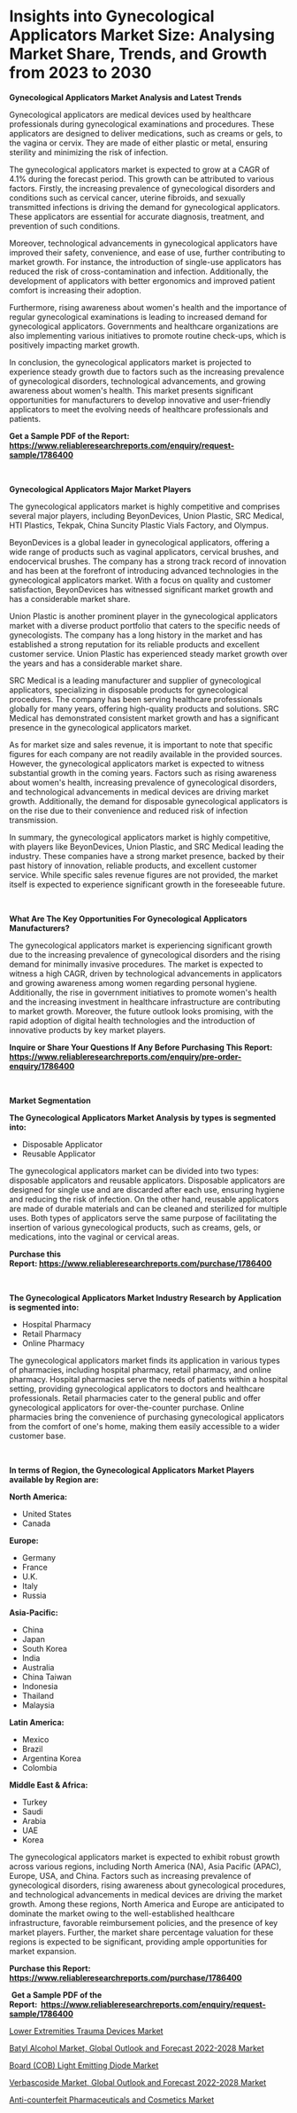 <p><h1>Insights into Gynecological Applicators Market Size: Analysing Market Share, Trends, and Growth from 2023 to 2030</h1></p><p><strong>Gynecological Applicators Market Analysis and Latest Trends</strong></p>
<p><p>Gynecological applicators are medical devices used by healthcare professionals during gynecological examinations and procedures. These applicators are designed to deliver medications, such as creams or gels, to the vagina or cervix. They are made of either plastic or metal, ensuring sterility and minimizing the risk of infection.</p><p>The gynecological applicators market is expected to grow at a CAGR of 4.1% during the forecast period. This growth can be attributed to various factors. Firstly, the increasing prevalence of gynecological disorders and conditions such as cervical cancer, uterine fibroids, and sexually transmitted infections is driving the demand for gynecological applicators. These applicators are essential for accurate diagnosis, treatment, and prevention of such conditions.</p><p>Moreover, technological advancements in gynecological applicators have improved their safety, convenience, and ease of use, further contributing to market growth. For instance, the introduction of single-use applicators has reduced the risk of cross-contamination and infection. Additionally, the development of applicators with better ergonomics and improved patient comfort is increasing their adoption.</p><p>Furthermore, rising awareness about women's health and the importance of regular gynecological examinations is leading to increased demand for gynecological applicators. Governments and healthcare organizations are also implementing various initiatives to promote routine check-ups, which is positively impacting market growth.</p><p>In conclusion, the gynecological applicators market is projected to experience steady growth due to factors such as the increasing prevalence of gynecological disorders, technological advancements, and growing awareness about women's health. This market presents significant opportunities for manufacturers to develop innovative and user-friendly applicators to meet the evolving needs of healthcare professionals and patients.</p></p>
<p><strong>Get a Sample PDF of the Report:&nbsp; <a href="https://www.reliableresearchreports.com/enquiry/request-sample/1786400">https://www.reliableresearchreports.com/enquiry/request-sample/1786400</a></strong></p>
<p>&nbsp;</p>
<p><strong>Gynecological Applicators Major Market Players</strong></p>
<p><p>The gynecological applicators market is highly competitive and comprises several major players, including BeyonDevices, Union Plastic, SRC Medical, HTI Plastics, Tekpak, China Suncity Plastic Vials Factory, and Olympus. </p><p>BeyonDevices is a global leader in gynecological applicators, offering a wide range of products such as vaginal applicators, cervical brushes, and endocervical brushes. The company has a strong track record of innovation and has been at the forefront of introducing advanced technologies in the gynecological applicators market. With a focus on quality and customer satisfaction, BeyonDevices has witnessed significant market growth and has a considerable market share.</p><p>Union Plastic is another prominent player in the gynecological applicators market with a diverse product portfolio that caters to the specific needs of gynecologists. The company has a long history in the market and has established a strong reputation for its reliable products and excellent customer service. Union Plastic has experienced steady market growth over the years and has a considerable market share.</p><p>SRC Medical is a leading manufacturer and supplier of gynecological applicators, specializing in disposable products for gynecological procedures. The company has been serving healthcare professionals globally for many years, offering high-quality products and solutions. SRC Medical has demonstrated consistent market growth and has a significant presence in the gynecological applicators market.</p><p>As for market size and sales revenue, it is important to note that specific figures for each company are not readily available in the provided sources. However, the gynecological applicators market is expected to witness substantial growth in the coming years. Factors such as rising awareness about women's health, increasing prevalence of gynecological disorders, and technological advancements in medical devices are driving market growth. Additionally, the demand for disposable gynecological applicators is on the rise due to their convenience and reduced risk of infection transmission.</p><p>In summary, the gynecological applicators market is highly competitive, with players like BeyonDevices, Union Plastic, and SRC Medical leading the industry. These companies have a strong market presence, backed by their past history of innovation, reliable products, and excellent customer service. While specific sales revenue figures are not provided, the market itself is expected to experience significant growth in the foreseeable future.</p></p>
<p>&nbsp;</p>
<p><strong>What Are The Key Opportunities For Gynecological Applicators Manufacturers?</strong></p>
<p><p>The gynecological applicators market is experiencing significant growth due to the increasing prevalence of gynecological disorders and the rising demand for minimally invasive procedures. The market is expected to witness a high CAGR, driven by technological advancements in applicators and growing awareness among women regarding personal hygiene. Additionally, the rise in government initiatives to promote women's health and the increasing investment in healthcare infrastructure are contributing to market growth. Moreover, the future outlook looks promising, with the rapid adoption of digital health technologies and the introduction of innovative products by key market players.</p></p>
<p><strong>Inquire or Share Your Questions If Any Before Purchasing This Report: <a href="https://www.reliableresearchreports.com/enquiry/pre-order-enquiry/1786400">https://www.reliableresearchreports.com/enquiry/pre-order-enquiry/1786400</a></strong></p>
<p>&nbsp;</p>
<p><strong>Market Segmentation</strong></p>
<p><strong>The Gynecological Applicators Market Analysis by types is segmented into:</strong></p>
<p><ul><li>Disposable Applicator</li><li>Reusable Applicator</li></ul></p>
<p><p>The gynecological applicators market can be divided into two types: disposable applicators and reusable applicators. Disposable applicators are designed for single use and are discarded after each use, ensuring hygiene and reducing the risk of infection. On the other hand, reusable applicators are made of durable materials and can be cleaned and sterilized for multiple uses. Both types of applicators serve the same purpose of facilitating the insertion of various gynecological products, such as creams, gels, or medications, into the vaginal or cervical areas.</p></p>
<p><strong>Purchase this Report:&nbsp;<a href="https://www.reliableresearchreports.com/purchase/1786400">https://www.reliableresearchreports.com/purchase/1786400</a></strong></p>
<p>&nbsp;</p>
<p><strong>The Gynecological Applicators Market Industry Research by Application is segmented into:</strong></p>
<p><ul><li>Hospital Pharmacy</li><li>Retail Pharmacy</li><li>Online Pharmacy</li></ul></p>
<p><p>The gynecological applicators market finds its application in various types of pharmacies, including hospital pharmacy, retail pharmacy, and online pharmacy. Hospital pharmacies serve the needs of patients within a hospital setting, providing gynecological applicators to doctors and healthcare professionals. Retail pharmacies cater to the general public and offer gynecological applicators for over-the-counter purchase. Online pharmacies bring the convenience of purchasing gynecological applicators from the comfort of one's home, making them easily accessible to a wider customer base.</p></p>
<p>&nbsp;</p>
<p><strong>In terms of Region, the Gynecological Applicators Market Players available by Region are:</strong></p>
<p>
    <p> <strong> North America: </strong>
        <ul>
            <li>United States</li>
            <li>Canada</li>
        </ul>
        </p> 
    <p> <strong> Europe: </strong>
        <ul>
            <li>Germany</li>
            <li>France</li>
            <li>U.K.</li>
            <li>Italy</li>
            <li>Russia</li>
        </ul>
        </p> 
    <p> <strong> Asia-Pacific: </strong>
        <ul>
            <li>China</li>
            <li>Japan</li>
            <li>South Korea</li>
            <li>India</li>
            <li>Australia</li>
            <li>China Taiwan</li>
            <li>Indonesia</li>
            <li>Thailand</li>
            <li>Malaysia</li>
        </ul>
        </p> 
    <p> <strong> Latin America: </strong>
        <ul>
            <li>Mexico</li>
            <li>Brazil</li>
            <li>Argentina Korea</li>
            <li>Colombia</li>
        </ul>
        </p> 
    <p> <strong> Middle East & Africa: </strong>
        <ul>
            <li>Turkey</li>
            <li>Saudi</li>
            <li>Arabia</li>
            <li>UAE</li>
            <li>Korea</li>
        </ul>
    </p>
    </p>
<p><p>The gynecological applicators market is expected to exhibit robust growth across various regions, including North America (NA), Asia Pacific (APAC), Europe, USA, and China. Factors such as increasing prevalence of gynecological disorders, rising awareness about gynecological procedures, and technological advancements in medical devices are driving the market growth. Among these regions, North America and Europe are anticipated to dominate the market owing to the well-established healthcare infrastructure, favorable reimbursement policies, and the presence of key market players. Further, the market share percentage valuation for these regions is expected to be significant, providing ample opportunities for market expansion.</p></p>
<p><strong>Purchase this Report: <a href="https://www.reliableresearchreports.com/purchase/1786400">https://www.reliableresearchreports.com/purchase/1786400</a></strong></p>
<p>&nbsp;<strong>Get a Sample PDF of the Report:&nbsp;&nbsp;<a href="https://www.reliableresearchreports.com/enquiry/request-sample/1786400">https://www.reliableresearchreports.com/enquiry/request-sample/1786400</a></strong></p>
<p><strong></strong></p>
<p><p><a href="https://github.com/sofyaavrova/Market-Research-Report-List-1/blob/main/lower-extremities-trauma-devices-market.md">Lower Extremities Trauma Devices Market</a></p><p><a href="https://medium.com/@beaugrant15/analyzing-batyl-alcohol-market-global-outlook-and-forecast-2022-2028-market-global-industry-b8254ecfe936">Batyl Alcohol Market, Global Outlook and Forecast 2022-2028 Market</a></p><p><a href="https://www.linkedin.com/pulse/board-cob-light-emitting-diode-market-share-amp-new-trends/">Board (COB) Light Emitting Diode Market</a></p><p><a href="https://medium.com/@henrykihn/verbascoside-market-global-outlook-and-forecast-2022-2028-market-report-reveals-the-latest-trends-762a5e32afdc">Verbascoside Market, Global Outlook and Forecast 2022-2028 Market</a></p><p><a href="https://www.linkedin.com/pulse/anti-counterfeit-pharmaceuticals-cosmetics-market-size/">Anti-counterfeit Pharmaceuticals and Cosmetics Market</a></p></p>